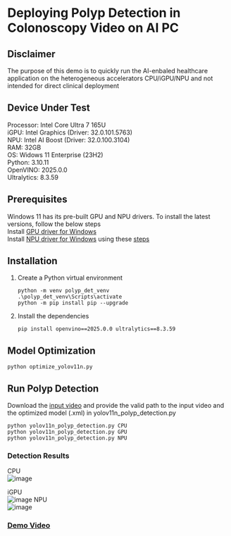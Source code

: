 # Deploying Polyp Detection in Colonoscopy Video on AI PC    

## Disclaimer   
The purpose of this demo is to quickly run the AI-enbaled healthcare application on the heterogeneous accelerators CPU/iGPU/NPU and not intended for direct clinical deployment    

## Device Under Test   
Processor: Intel Core Ultra 7 165U   
iGPU: Intel Graphics (Driver: 32.0.101.5763)   
NPU: Intel AI Boost (Driver: 32.0.100.3104)   
RAM: 32GB   
OS: Widows 11 Enterprise (23H2)   
Python: 3.10.11   
OpenVINO: 2025.0.0   
Ultralytics: 8.3.59   

## Prerequisites   
Windows 11 has its pre-built GPU and NPU drivers. To install the latest versions, follow the below steps    
Install [GPU driver for Windows](https://www.intel.com/content/www/us/en/download/785597/846697/intel-arc-iris-xe-graphics-windows.html)    
Install [NPU driver for Windows](https://www.intel.com/content/www/us/en/download/794734/838895/intel-npu-driver-windows.html) using these [steps](https://downloadmirror.intel.com/838895/NPU_Win_Release_Notes_v3104.pdf)   

## Installation   
1. Create a Python virtual environment
   ``` 
   python -m venv polyp_det_venv
   .\polyp_det_venv\Scripts\activate
   python -m pip install pip --upgrade     
   ```   
2. Install the dependencies
   ```
   pip install openvino==2025.0.0 ultralytics==8.3.59   
   ```  
  
## Model Optimization   
```
python optimize_yolov11n.py
```

## Run Polyp Detection   
Download the [input video](https://github.com/dashishi/LDPolypVideo-Benchmark?tab=readme-ov-file#download) and provide the valid path to the input video and the optimized model (.xml) in yolov11n_polyp_detection.py
```
python yolov11n_polyp_detection.py CPU
python yolov11n_polyp_detection.py GPU
python yolov11n_polyp_detection.py NPU
```

### Detection Results   
CPU   
![image](https://github.com/user-attachments/assets/a083d8fb-2777-4602-aecd-37c45e369231)

iGPU   
![image](https://github.com/user-attachments/assets/8ff22b2d-161f-4d53-8687-47a493accdc2)
NPU   
![image](https://github.com/user-attachments/assets/a28e69f4-acd5-4a56-b337-d31318d10a04) 

### [Demo Video](https://drive.google.com/file/d/1tTEpki3SpIuvbAoxEP5Ynu6XG0FCLe0x/view?usp=sharing)   
